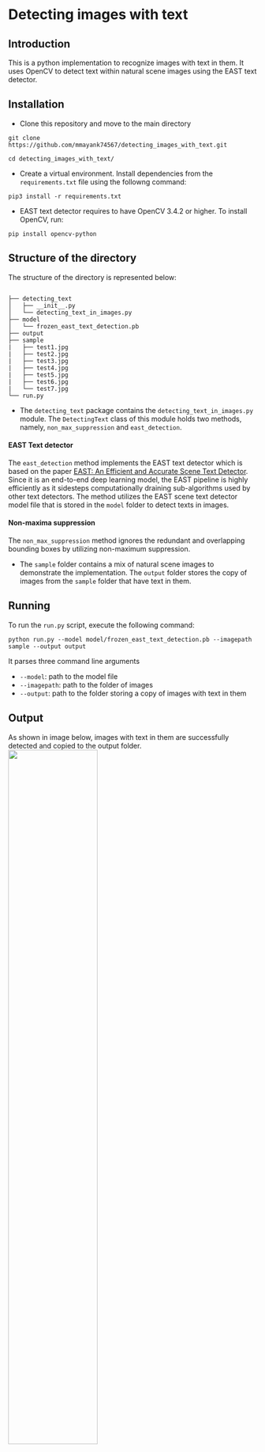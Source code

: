 # Detecting images with text

## Introduction
This is a python implementation to recognize images with text in them. It uses OpenCV to detect text within natural scene images using the EAST text detector.

## Installation

* Clone this repository and move to the main directory
```
git clone https://github.com/mmayank74567/detecting_images_with_text.git

cd detecting_images_with_text/
```
* Create a virtual environment. Install dependencies from the `requirements.txt` file using the followng command:
```
pip3 install -r requirements.txt
```
* EAST text detector requires to have OpenCV 3.4.2 or higher. To install OpenCV, run:
```
pip install opencv-python
```
## Structure of the directory
The structure of the directory is represented below:
```shell

├── detecting_text
│   ├── __init__.py
│   └── detecting_text_in_images.py
├── model
│   └── frozen_east_text_detection.pb
├── output
├── sample
|   ├── test1.jpg
|   ├── test2.jpg
|   ├── test3.jpg
|   ├── test4.jpg
|   ├── test5.jpg
|   ├── test6.jpg
|   └── test7.jpg
└── run.py

```
* The `detecting_text` package contains the `detecting_text_in_images.py` module. The `DetectingText` class of this module holds two methods, namely, `non_max_suppression` and `east_detection`.
#### EAST Text detector
The `east_detection` method implements the EAST text detector which is based on the paper [EAST: An Efficient and Accurate Scene Text Detector](https://arxiv.org/abs/1704.03155). Since it is an end-to-end deep learning model, the EAST pipeline is highly efficiently as it sidesteps computationally draining sub-algorithms used by other text detectors. The method utilizes the EAST scene text detector model file that is stored in the `model` folder to detect texts in images.
#### Non-maxima suppression
The `non_max_suppression` method ignores the redundant and overlapping bounding boxes by utilizing non-maximum suppression. 


* The `sample` folder contains a mix of natural scene images to demonstrate the implementation. The `output` folder stores the copy of images from the `sample` folder that have text in them.

## Running
To run the `run.py` script, execute the following command:
```
python run.py --model model/frozen_east_text_detection.pb --imagepath sample --output output
```
It parses three command line arguments
* `--model`: path to the model file
* `--imagepath`: path to the folder of images
* `--output`: path to the folder storing a copy of images with text in them

## Output
As shown in image below, images with text in them are successfully detected and copied to the output folder.
<img src = "https://user-images.githubusercontent.com/30223211/119827306-9bdbef80-bf16-11eb-9c3d-8848f7ef79c9.png" width = 60%, height = 60%>

